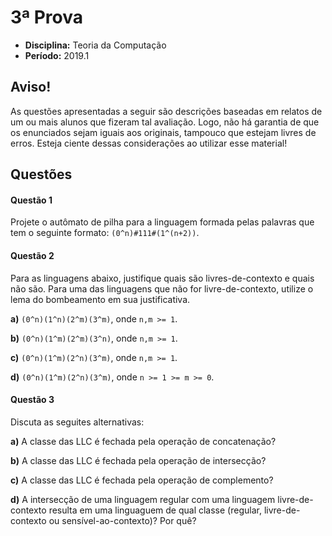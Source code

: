 # 3ª Prova

- **Disciplina:** Teoria da Computação
- **Período:** 2019.1

## Aviso!

As questões apresentadas a seguir são descrições baseadas em relatos de um ou mais alunos que fizeram tal avaliação. Logo, não há garantia de que os enunciados sejam iguais aos originais, tampouco que estejam livres de erros. Esteja ciente dessas considerações ao utilizar esse material!

## Questões

#### Questão 1 

Projete o autômato de pilha para a linguagem formada pelas palavras que tem o seguinte formato: `(0^n)#111#(1^(n+2))`.

#### Questão 2

Para as linguagens abaixo, justifique quais são livres-de-contexto e quais não são. Para uma das linguagens que não for livre-de-contexto, utilize o lema do bombeamento em sua justificativa.

**a)** `(0^n)(1^n)(2^m)(3^m)`, onde `n,m >= 1`.

**b)** `(0^n)(1^m)(2^m)(3^n)`, onde `n,m >= 1`.

**c)** `(0^n)(1^m)(2^n)(3^m)`, onde `n,m >= 1`.

**d)** `(0^n)(1^m)(2^n)(3^m)`, onde `n >= 1 >= m >= 0`.

#### Questão 3

Discuta as seguites alternativas:

**a)** A classe das LLC é fechada pela operação de concatenação?

**b)** A classe das LLC é fechada pela operação de intersecção?

**c)** A classe das LLC é fechada pela operação de complemento?

**d)** A intersecção de uma linguagem regular com uma linguagem livre-de-contexto resulta em uma linguaguem de qual classe (regular, livre-de-contexto ou sensível-ao-contexto)? Por quê?